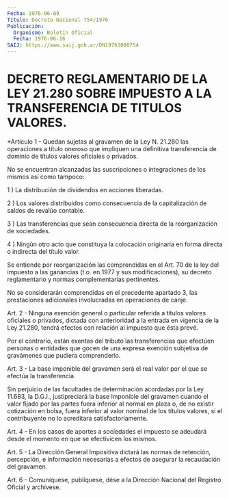 ```yaml
---
Fecha: 1976-06-09
Título: Decreto Nacional 754/1976
Publicación:
  Organismo: Boletín Oficial
  Fecha: 1976-06-16
SAIJ: https://www.saij.gob.ar/DN19763000754
---
```

# DECRETO REGLAMENTARIO DE LA LEY 21.280 SOBRE IMPUESTO A LA TRANSFERENCIA DE TITULOS VALORES.

<a id="1"></a>
*Artículo  1  - Quedan sujetas al gravamen de la Ley N. 21.280 las  operaciones a título  oneroso  que  impliquen  una  definitiva transferencia  de  dominio de títulos valores oficiales o privados.

No se encuentran alcanzadas  las  suscripciones  o integraciones de los mismos así como tampoco:

1  )  La  distribución  de  dividendos en acciones liberadas.

2 ) Los valores distribuidos como consecuencia de la capitalización de saldos de revalúo contable.

3  )  Las  transferencias  que  sean  consecuencia  directa  de  la reorganización de sociedades.

4 ) Ningún otro acto que constituya  la  colocación  originaria  en forma directa o indirecta del título valor.

Se  entiende  por  reorganización las comprendidas en el Art. 70 de la ley del impuesto a las ganancias (t.o. en 1977 y sus modificaciones), su  decreto reglamentario y normas complementarias pertinentes.

No se considerarán comprendidas  en  el  precedente apartado 3, las prestaciones  adicionales  involucradas  en operaciones  de  canje.

<a id="2"></a>
Art.  2  -  Ninguna  exención  general o particular referida a títulos valores oficiales o privados,  dictada  con  anterioridad a la  entrada  en  vigencia  de  la  Ley  21.280, tendrá efectos  con relación al impuesto que ésta prevé.

Por el contrario, están exentas del tributo  las transferencias que efectúen  personas  o entidades que gocen de una  expresa  exención subjetiva de gravámenes que pudiera comprenderlo.

<a id="3"></a>
Art. 3 - La base imponible del gravamen será el real valor por el que se efectúa la transferencia.

Sin perjuicio  de  las facultades de determinación acordadas por la Ley  11.683,  la  D.G.I.,   justipreciará  la  base  imponible  del gravamen cuando el valor fijado  por  las  partes fuera inferior al normal  en  plaza  o,  de  no existir cotización  en  bolsa,  fuera inferior al valor nominal de los títulos valores, si el contribuyente no lo acreditara satisfactoriamente.

<a id="4"></a>
Art.  4  - En los casos de aportes a sociedades el impuesto se adeudará desde  el  momento  en  que  se  efectivicen  los  mismos.

<a id="5"></a>
Art. 5 - La Dirección General Impositiva dictará las normas de retención,  percepción,  e  información  necesarias  a  efectos  de asegurar la recaudación del gravamen.

<a id="6"></a>
Art. 6 - Comuníquese, publíquese, dése a la Dirección Nacional del Registro Oficial y archívese.